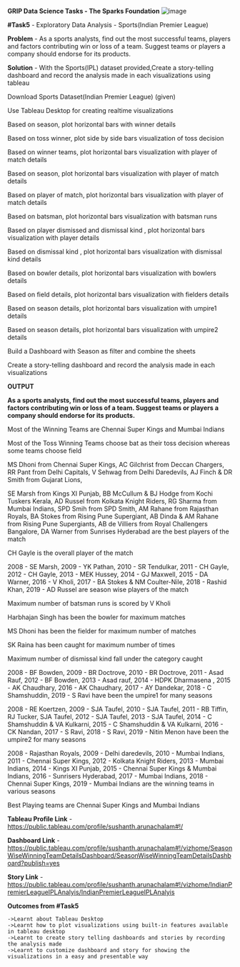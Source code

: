 **GRIP Data Science Tasks - The Sparks Foundation**      ![image](https://user-images.githubusercontent.com/60148115/118979783-b0742280-b92d-11eb-8659-c8782e2f1aac.png)

**#Task5**	- Exploratory Data Analysis - Sports(Indian Premier League)

**Problem** 	- As a sports analysts, find out the most successful teams, players and factors
	  	  contributing win or loss of a team. Suggest teams or players a company should endorse for its products.

**Solution**	- With the Sports(IPL) dataset provided,Create a story-telling dashboard 
	  	  and record the analysis made in each visualizations using tableau

Download Sports Dataset(Indian Premier League)  (given)

Use Tableau Desktop for creating realtime visualizations

Based on season, plot horizontal bars with winner details

Based on toss winner, plot side by side bars visualization of toss decision

Based on winner teams, plot horizontal bars visualization with player of match details

Based on season, plot horizontal bars visualization with player of match details

Based on player of match, plot horizontal bars visualization with player of match details

Based on batsman, plot horizontal bars visualization with batsman runs

Based on player dismissed and dismissal kind , plot horizontal bars visualization with player details

Based on dismissal kind , plot horizontal bars visualization with dismissal kind details

Based on bowler details, plot horizontal bars visualization with bowlers details

Based on field details, plot horizontal bars visualization with fielders details

Based on season details, plot horizontal bars visualization with umpire1 details

Based on season details, plot horizontal bars visualization with umpire2 details

Build a Dashboard with Season as filter and combine the sheets 

Create a story-telling dashboard and record the analysis made in each visualizations 

**OUTPUT**

**As a sports analysts, find out the most successful teams, players and factors
contributing win or loss of a team. Suggest teams or players a company should endorse for its products.**

Most of the Winning Teams are Chennai Super Kings and Mumbai Indians

Most of the Toss Winning Teams choose bat as their toss decision whereas some teams choose field

MS Dhoni from Chennai Super Kings, AC Gilchrist from Deccan Chargers, RR Pant from Delhi Capitals, V Sehwag from Delhi Daredevils, AJ Finch & DR Smith from Gujarat Lions, 

SE Marsh from Kings XI Punjab, BB McCullum & BJ Hodge from Kochi Tuskers Kerala, AD Russel from Kolkata Knight Riders, RG Sharma from Mumbai Indians, SPD Smih from SPD Smith, AM Rahane from Rajasthan Royals, BA Stokes from Rising Pune Supergiant, AB Dinda & AM Rahane from Rising Pune Supergiants, AB de Villiers from Royal Challengers Bangalore, DA Warner from Sunrises Hyderabad are the best players of the match

CH Gayle is the overall player of the match 

2008 -  SE Marsh, 2009 - YK Pathan, 2010 - SR Tendulkar, 2011 - CH Gayle, 2012 - CH Gayle, 2013 - MEK Hussey, 2014 - GJ Maxwell, 2015 -  DA Warner, 2016 - V Kholi, 2017 - BA Stokes & NM Coulter-Nile, 2018 - Rashid Khan, 2019 - AD Russel are season wise players of the match


Maximum number of batsman runs is scored by V Kholi 

Harbhajan Singh has been the bowler for maximum matches 

MS Dhoni has been the fielder for maximum number of matches

SK Raina has been caught for maximum number of times 

Maximum number of dismissal kind fall under the category caught

2008 - BF Bowden, 2009 - BR Doctrove, 2010 - BR Doctrove, 2011 - Asad Rauf, 2012 - BF Bowden, 2013 - Asad rauf, 2014 - HDPK Dharmasena , 2015 - AK Chaudhary, 2016 - AK Chaudhary, 2017 - AY Dandekar, 2018 - C Shamshuddin, 2019 - S Ravi have been the umpire1 for many seasons


2008 - RE Koertzen, 2009 - SJA Taufel, 2010 - SJA Taufel, 2011 - RB Tiffin, RJ Tucker, SJA Taufel, 2012 - SJA Taufel, 2013 - SJA Taufel, 2014 - C Shamshuddin & VA Kulkarni, 2015 - C Shamshuddin & VA Kulkarni, 2016 - CK Nandan, 2017 - S Ravi, 2018 - S Ravi, 2019 - Nitin Menon have been the umpire2 for many seasons

2008 - Rajasthan Royals, 2009 - Delhi daredevils, 2010 - Mumbai Indians, 2011 - Chennai Super Kings, 2012 - Kolkata Knight Riders, 2013 - Mumbai Indians, 2014 - Kings XI Punjab, 2015 - Chennai Super Kings & Mumbai Indians, 2016 - Sunrisers Hyderabad, 2017 - Mumbai Indians, 2018 - Chennai Super Kings, 2019 - Mumbai Indians are the winning teams in various seasons

Best Playing teams are Chennai Super Kings and Mumbai Indians

**Tableau Profile Link** 	- https://public.tableau.com/profile/sushanth.arunachalam#!/

**Dashboard Link**		- https://public.tableau.com/profile/sushanth.arunachalam#!/vizhome/SeasonWiseWinningTeamDetailsDashboard/SeasonWiseWinningTeamDetailsDashboard?publish=yes

**Story Link**			- https://public.tableau.com/profile/sushanth.arunachalam#!/vizhome/IndianPremierLeagueIPLAnalyis/IndianPremierLeagueIPLAnalyis

**Outcomes from #Task5**

	->Learnt about Tableau Desktop 
	->Learnt how to plot visualizations using built-in features available in tableau desktop
	->Learnt to create story telling dashboards and stories by recording the analysis made
	->Learnt to customize dashboard and story for showing the visualizations in a easy and presentable way  



